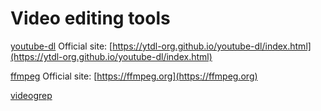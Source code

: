 # Video editing tools

[youtube-dl](https://github.com/tegacodes/DPN/blob/master/video-editing/youtube-dl.md)
Official site: [https://ytdl-org.github.io/youtube-dl/index.html](https://ytdl-org.github.io/youtube-dl/index.html)

[ffmpeg](https://github.com/tegacodes/DPN/blob/master/video-editing/ffmpeg.md)
Official site: [https://ffmpeg.org](https://ffmpeg.org)

[videogrep](https://github.com/tegacodes/DPN/blob/master/video-editing/videogrep.md)



